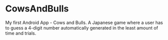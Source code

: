 # CowsAndBulls
My first Android App - Cows and Bulls. A Japanese game where a user has to guess a 4-digit number automatically generated in the least amount of time and trials.
